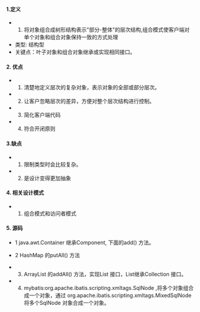 #### 1.定义
- 1. 将对象组合成树形结构表示"部分-整体"的层次结构,组合模式使客户端对单个对象和组合对象保持一致的方式处理
- 类型: 结构型
- 关键点：叶子对象和组合对象继承或实现相同接口。

#### 2. 优点
- 1. 清楚地定义层次的复杂对象，表示对象的全部或部分层次。
- 2. 让客户忽略层次的差异，方便对整个层次结构进行控制。
- 3. 简化客户端代码
- 4. 符合开闭原则

#### 3.缺点
- 1. 限制类型时会比较复杂。
- 2. 是设计变得更加抽象

#### 4. 相关设计模式
- 1. 组合模式和访问者模式

#### 5. 源码
- 1 java.awt.Container 继承Component, 下面的add() 方法。

- 2 HashMap 的putAll() 方法

- 3.  ArrayList 的addAll() 方法，实现List 接口，List继承Collection 接口。

- 4. mybatis:org.apache.ibatis.scripting.xmltags.SqlNode ,将多个对象组合成一个对象，通过 org.apache.ibatis.scripting.xmltags.MixedSqlNode 将多个SqlNode 对象合成一个对象。
    




















